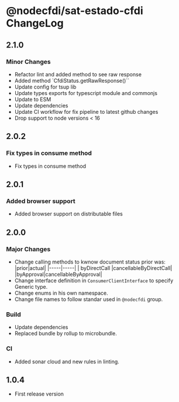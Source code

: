 # @nodecfdi/sat-estado-cfdi ChangeLog

## 2.1.0

### Minor Changes

- Refactor lint and added method to see raw response
- Added method `CfdiStatus.getRawResponse()``
- Update config for tsup lib
- Update types exports for typescript module and commonjs
- Update to ESM
- Update dependencies
- Update CI workflow for fix pipeline to latest github changes
- Drop support to node versions < 16

## 2.0.2

### Fix types in consume method

- Fix types in consume method

## 2.0.1

### Added browser support

- Added browser support on distributable files

## 2.0.0

### Major Changes

- Change calling methods to kwnow document status prior was:
    |prior|actual|
    |-----|-----|
    | byDirectCall |cancellableByDirectCall|
    |byApproval|cancellableByApproval|
- Change interface definition in `ConsumerClientInterface` to specify Generic type.
- Change enums in his own namespace.
- Change file names to follow standar used in `@nodecfdi` group.

### Build

- Update dependencies
- Replaced bundle by rollup to microbundle.

### CI

- Added sonar cloud and new rules in linting.

## 1.0.4

- First release version
